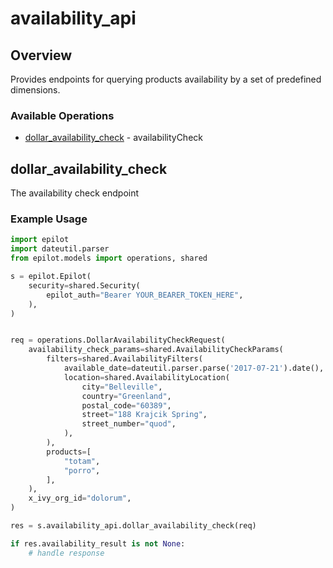 # availability_api

## Overview

Provides endpoints for querying products availability by a set of predefined dimensions.


### Available Operations

* [dollar_availability_check](#dollar_availability_check) - availabilityCheck

## dollar_availability_check

The availability check endpoint

### Example Usage

```python
import epilot
import dateutil.parser
from epilot.models import operations, shared

s = epilot.Epilot(
    security=shared.Security(
        epilot_auth="Bearer YOUR_BEARER_TOKEN_HERE",
    ),
)


req = operations.DollarAvailabilityCheckRequest(
    availability_check_params=shared.AvailabilityCheckParams(
        filters=shared.AvailabilityFilters(
            available_date=dateutil.parser.parse('2017-07-21').date(),
            location=shared.AvailabilityLocation(
                city="Belleville",
                country="Greenland",
                postal_code="60389",
                street="188 Krajcik Spring",
                street_number="quod",
            ),
        ),
        products=[
            "totam",
            "porro",
        ],
    ),
    x_ivy_org_id="dolorum",
)

res = s.availability_api.dollar_availability_check(req)

if res.availability_result is not None:
    # handle response
```
